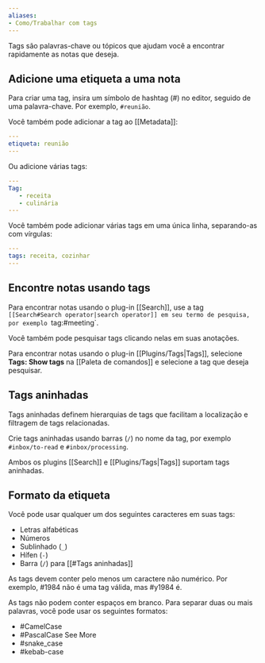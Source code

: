 ```yaml
---
aliases:
- Como/Trabalhar com tags
---
```


Tags são palavras-chave ou tópicos que ajudam você a encontrar rapidamente as notas que deseja.

## Adicione uma etiqueta a uma nota

Para criar uma tag, insira um símbolo de hashtag (#) no editor, seguido de uma palavra-chave. Por exemplo, `#reunião`.

Você também pode adicionar a tag ao [[Metadata]]:

```yaml
---
etiqueta: reunião
---
```

Ou adicione várias tags:

```yaml
---
Tag:
   - receita
   - culinária
---
```

Você também pode adicionar várias tags em uma única linha, separando-as com vírgulas:

```yaml
---
tags: receita, cozinhar
---
```

## Encontre notas usando tags

Para encontrar notas usando o plug-in [[Search]], use a tag `[[Search#Search operator|search operator]] em seu termo de pesquisa, por exemplo `tag:#meeting`.

Você também pode pesquisar tags clicando nelas em suas anotações.

Para encontrar notas usando o plug-in [[Plugins/Tags|Tags]], selecione **Tags: Show tags** na [[Paleta de comandos]] e selecione a tag que deseja pesquisar.

## Tags aninhadas

Tags aninhadas definem hierarquias de tags que facilitam a localização e filtragem de tags relacionadas.

Crie tags aninhadas usando barras (`/`) no nome da tag, por exemplo `#inbox/to-read` e `#inbox/processing`.

Ambos os plugins [[Search]] e [[Plugins/Tags|Tags]] suportam tags aninhadas.

## Formato da etiqueta

Você pode usar qualquer um dos seguintes caracteres em suas tags:

- Letras alfabéticas
- Números
- Sublinhado (`_`)
- Hífen (`-`)
- Barra (`/`) para [[#Tags aninhadas]]

As tags devem conter pelo menos um caractere não numérico. Por exemplo, #1984 não é uma tag válida, mas #y1984 é.

As tags não podem conter espaços em branco. Para separar duas ou mais palavras, você pode usar os seguintes formatos:

- #CamelCase
- #PascalCase See More
- #snake_case
- #kebab-case